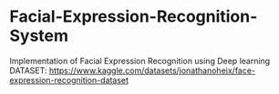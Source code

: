 # Facial-Expression-Recognition-System
Implementation of Facial Expression Recognition using Deep learning 
DATASET: https://www.kaggle.com/datasets/jonathanoheix/face-expression-recognition-dataset

